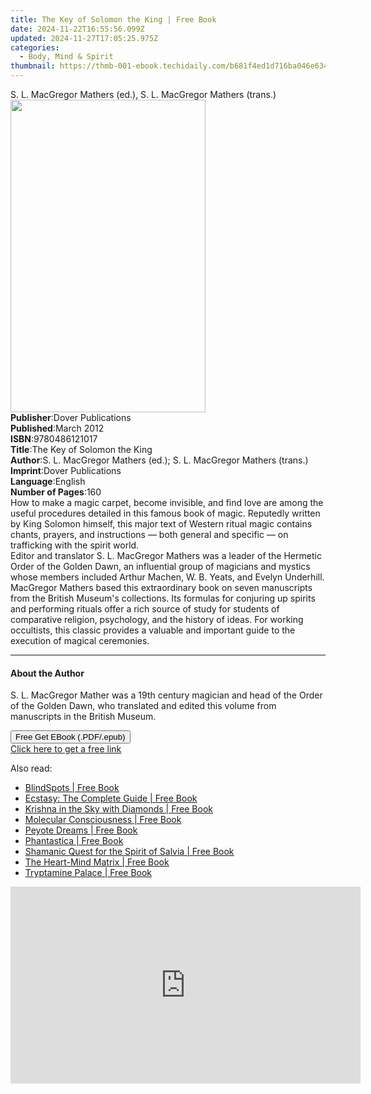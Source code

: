 ```yaml
---
title: The Key of Solomon the King | Free Book
date: 2024-11-22T16:55:56.099Z
updated: 2024-11-27T17:05:25.975Z
categories:
  - Body, Mind & Spirit
thumbnail: https://thmb-001-ebook.techidaily.com/b681f4ed1d716ba046e634b447cf98f40ed1c44b2f30a63607a3bc1a044f438d.jpg
---
```

<main id="book-container">
  <div class="flex flex-col">
    <div class="book-brief flex-1 py-6 px-4 sm:p-6 md:py-10 md:px-8">
      <!-- brief-->
      <div class="book-brief-main">
        S. L. MacGregor Mathers (ed.), S. L. MacGregor Mathers (trans.)
      </div>
    </div>
    <div
      class="book-meta-info flex-1 grid gap-4 col-start-1 col-end-3 row-start-1 sm:mb-6 sm:grid-cols-4 lg:gap-6 lg:col-start-2 lg:row-end-6 lg:row-span-6 lg:mb-0"
    >
      <div
        class="book-meta-info-left place-content-center mt-4 p-4 text-sm leading-6 col-start-2 col-span-2 dark:text-slate-400"
      >
        <img
          class="w-full h-500 object-cover rounded-lg sm:h-255 sm:col-span-2 lg:col-span-full"
          src="https://img-001-ebook.techidaily.com/8751110094101e2317a361db8aeb9d59208ef82fbd47619020d3232695e0ba06.jpg"
          alt=""
          width="312"
          height="500"
        />
      </div>
      <div
        class="book-meta-info-right mt-2 col-start-1 row-start-2 col-span-3 self-center"
      >
        <!-- meta data  -->
        <div class="flex flex-col px-4 md:px-8">
          <div class="flex-1">
            <strong>Publisher</strong>:<span class="px-2"
              >Dover Publications</span
            >
          </div>
          <div class="flex-1">
            <strong>Published</strong>:<span class="px-2">March 2012</span>
          </div>
          <div class="flex-1">
            <strong>ISBN</strong>:<span class="px-2">9780486121017</span>
          </div>
          <div class="flex-1">
            <strong>Title</strong>:<span class="px-2"
              >The Key of Solomon the King</span
            >
          </div>
          <div class="flex-1">
            <strong>Author</strong>:<span class="px-2"
              >S. L. MacGregor Mathers (ed.); S. L. MacGregor Mathers
              (trans.)</span
            >
          </div>
          <div class="flex-1">
            <strong>Imprint</strong>:<span class="px-2"
              >Dover Publications</span
            >
          </div>
          <div class="flex-1">
            <strong>Language</strong>:<span class="px-2">English</span>
          </div>
          <div class="flex-1">
            <strong>Number of Pages</strong>:<span class="px-2">160</span>
          </div>
        </div>
      </div>
    </div>
    <div class="book-description flex-1 py-6 px-4 sm:p-6 md:py-10 md:px-8">
      <div class="book-description-main">
        <div accordion-content="" id="description">
          How to make a magic carpet, become invisible, and find love are among
          the useful procedures detailed in this famous book of magic. Reputedly
          written by King Solomon himself, this major text of Western ritual
          magic contains chants, prayers, and instructions — both general and
          specific — on trafficking with the spirit world.<br />Editor and
          translator S. L. MacGregor Mathers was a leader of the Hermetic Order
          of the Golden Dawn, an influential group of magicians and mystics
          whose members included Arthur Machen, W. B. Yeats, and Evelyn
          Underhill. MacGregor Mathers based this extraordinary book on seven
          manuscripts from the British Museum's collections. Its formulas for
          conjuring up spirits and performing rituals offer a rich source of
          study for students of comparative religion, psychology, and the
          history of ideas. For working occultists, this classic provides a
          valuable and important guide to the execution of magical ceremonies.
        </div>
      </div>
    </div>
    <div class="book-excerpts flex-1 py-6 px-4 sm:p-6 md:py-10 md:px-8">
      <!-- excerpts-->
      <div class="book-excerpts-main">
        <hr />
        <h4 class="placeholder placeholder-heading">
          <span>About the Author</span>
        </h4>
        <p>
          S. L. MacGregor Mather was a 19th century magician and head of the
          Order of the Golden Dawn, who translated and edited this volume from
          manuscripts in the British Museum. <br />
        </p>
      </div>
    </div>
    <div
      class="book-about-author flex-1 py-6 px-4 sm:p-6 md:py-10 md:px-8"
    ></div>
    <div class="book-free-get flex-1 py-6 px-4 sm:p-6 md:py-10 md:px-8">
      <button
        id="btn-free-get"
        class="bg-blue-500 hover:bg-blue-700 text-white font-bold py-2 px-4 rounded"
      >
        Free Get EBook (.PDF/.epub)
      </button>
      <div id="countdown-display" class="px-2 text-lg mt-2"></div>
      <a
        id="free-link"
        class="hidden bg-blue-500 hover:bg-blue-700 text-white font-bold py-2 px-4 rounded"
        href="https://www.ebooks.com/en-us/book/96418237/the-key-of-solomon-the-king/s-l-macgregor-mathers/"
        target="_blank"
        >Click here to get a free link</a
      >
    </div>
    <script>
      let countdownTime = 0;
      let countdownInterval = null;
      document
        .getElementById('btn-free-get')
        .addEventListener('click', startCountdown);
      function startCountdown() {
        countdownTime = new Date().getTime() + 60000 * 3;
        countdownInterval = setInterval(updateCountdown, 1000);
        document.getElementById('btn-free-get').disabled = true;
        document
          .getElementById('btn-free-get')
          .classList.add('bg-gray-500', 'cursor-not-allowed');
      }
      function updateCountdown() {
        let currentTime = new Date().getTime();
        let timeLeft = countdownTime - currentTime;
        let secondsLeft = Math.floor(timeLeft / 1000);
        document.getElementById('countdown-display').innerHTML =
          `Remaining time: ${secondsLeft} seconds.`;
        if (secondsLeft <= 0) {
          clearInterval(countdownInterval);
          document.getElementById('btn-free-get').classList.add('hidden');
          document.getElementById('free-link').classList.remove('hidden');
          document.getElementById('countdown-display').innerHTML = '';
        }
      }
    </script>
  </div>
</main>

<ins class="adsbygoogle"
      style="display:block"
      data-ad-client="ca-pub-7571918770474297"
      data-ad-slot="8358498916"
      data-ad-format="auto"
      data-full-width-responsive="true"></ins>
    

<span class="atpl-alsoreadstyle">Also read:</span>
<div><ul>
<li><a href="https://novels-ebooks.techidaily.com/95783051-9781620554470-blindspots/"><u>BlindSpots | Free Book</u></a></li>
<li><a href="https://novels-ebooks.techidaily.com/95783041-9781594778728-ecstasy-the-complete-guide/"><u>Ecstasy: The Complete Guide | Free Book</u></a></li>
<li><a href="https://novels-ebooks.techidaily.com/95783047-9781594777110-krishna-in-the-sky-with-diamonds/"><u>Krishna in the Sky with Diamonds | Free Book</u></a></li>
<li><a href="https://novels-ebooks.techidaily.com/95783044-9781594775062-molecular-consciousness/"><u>Molecular Consciousness | Free Book</u></a></li>
<li><a href="https://novels-ebooks.techidaily.com/95783046-9781620551608-peyote-dreams/"><u>Peyote Dreams | Free Book</u></a></li>
<li><a href="https://novels-ebooks.techidaily.com/95783043-9781620550434-phantastica/"><u>Phantastica | Free Book</u></a></li>
<li><a href="https://novels-ebooks.techidaily.com/95783049-9781620551486-shamanic-quest-for-the-spirit-of-salvia/"><u>Shamanic Quest for the Spirit of Salvia | Free Book</u></a></li>
<li><a href="https://novels-ebooks.techidaily.com/95783048-9781594775109-the-heart-mind-matrix/"><u>The Heart-Mind Matrix | Free Book</u></a></li>
<li><a href="https://novels-ebooks.techidaily.com/95783045-9781594779923-tryptamine-palace/"><u>Tryptamine Palace | Free Book</u></a></li>
</ul></div>

<!-- affiliate ads begin -->
<iframe width="560" height="315" src="https://www.youtube.com/embed/SyMZxS9479s?si=0T6zZpyN2LBftFTM&autoplay=1" title="YouTube video player" frameborder="0" allow="accelerometer; autoplay; clipboard-write; encrypted-media; gyroscope; picture-in-picture; web-share" referrerpolicy="strict-origin-when-cross-origin" allowfullscreen></iframe>
<!-- affiliate ads end -->

